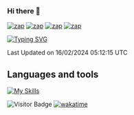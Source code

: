 ### Hi there 👋

<!--
**Kucerenko171/kucerenko171** is a ✨ _special_ ✨ repository because its `README.md` (this file) appears on your GitHub profile.

Here are some ideas to get you started:

- 🔭 I’m currently working on ...
- 🌱 I’m currently learning ...
- 👯 I’m looking to collaborate on ...
- 🤔 I’m looking for help with ...
- 💬 Ask me about ...
- 📫 How to reach me: ...
- 😄 Pronouns: ...
- ⚡ Fun fact: ...
-->

[![zap](https://img.shields.io/badge/Telegram-2CA5E0?style=for-the-badge&logo=telegram&logoColor=white)](https://telegram.me/volodya_apaciti)
[![zap](https://img.shields.io/badge/Discord-7289DA?style=for-the-badge&logo=discord&logoColor=white)](https://discordapp.com/users/389157005266386944)
[![zap](https://img.shields.io/badge/Instagram-E4405F?style=for-the-badge&logo=instagram&logoColor=white)](https://www.instagram.com/sil_yan23/)
[![zap]( https://img.shields.io/badge/LinkedIn-0077B5?style=for-the-badge&logo=linkedin&logoColor=white)](https://www.linkedin.com/in/yan-silitskiy/)

[![Typing SVG](https://readme-typing-svg.herokuapp.com/?lines=I+haven%27t+seen+you+for+a+long+time)](https://git.io/typing-svg)

<!--Hello, I'm a student at [Federal University of Piaui](https://ufpi.br/) in bachelor of computer science. <a href="https://www.gautamkrishnar.com/"><img src="https://media.giphy.com/media/hvRJCLFzcasrR4ia7z/giphy.gif" width="25px" height="30px"></a>

- 🍃 I’m currently working with Reactjs, React-Native, NestJS, GraphQL, typescript...
- 👍 Nowadays, I'm getting certifications.
- 📫 How to reach me: emanuelcascone@gmail.com
- ⚡ Fun fact: I love music, languages, animes, classic books and playing piano/guitar.
- 🫣 ReadME: 

<table cellspacing="0" cellpadding="0" style="width: fit-content; border:0; max-width: fit-content">
        <tr>
                <td>
                        <a href="https://app.daily.dev/jecrs687">
                                <img src="https://github.com/jecrs687/jecrs687/blob/main/devcard.svg"
                                        width="400" alt="Emanuel Cascone's Dev Card" />
                        </a>
                </td>
                <td>
                        <table style="width: fit-content; border:0;">
                                <tr>
                                        <a href="https://github.com/jecrs687">
                                                <img src="https://github-readme-stats.vercel.app/api/wakatime?username=jecrs687&langs_count=10&layout=compact&custom_title=Emanuel%20Cascone%20WakaTime&theme=dark&hide_border=true"
                                                        width="400">
                                        </a>
                                </tr>
                          <br/>
                                <tr>
                                        <a href="https://github.com/jecrs687">
                                               <img aling="center"
                                                        src="https://github-readme-stats.vercel.app/api?username=jecrs687&show_icons=true&include_all_commits=true&theme=dark&hide_border=true&count_private=true&ring_color=pink"
                                                        alt="jecrs687's github stats" width="400"/>
                                        </a> 
                                </tr>
                          <br/>
                                <tr> 
                                              <a href="https://github.com/jecrs687">
                                                                   <img src="https://github-readme-stats.vercel.app/api/top-langs/?username=jecrs687&layout=compact&theme=dark&hide_border=true&langs_count=6"
                                                                          width="190" /></a><a
                                                                  href="https://spotify-github-profile.vercel.app/api/view?uid=31tl7hwnjbfgpjinrrnzwnitba7e&redirect=true"><img aling="center"
                                                                          src="https://spotify-github-profile.vercel.app/api/view?uid=31tl7hwnjbfgpjinrrnzwnitba7e&cover_image=true&theme=novatorem&show_offline=true&background_color=000000&bar_color=53b14f&bar_color_cover=false"
                                                                          width="190" />
                                                          </a>       
                                </tr>
                        </table>
                </td>
        </tr>
</table>
-->

<!--START_SECTION:waka-->
<!--![Lines of code](https://img.shields.io/badge/From%20Hello%20World%20I%27ve%20Written-4.9%20million%20lines%20of%20code-blue)

**🐱 My GitHub Data** 

> 📦 975.8 kB Used in GitHub's Storage 
 > 
> 🏆 47 Contributions in the Year 2024
 > 
> 💼 Opted to Hire
 > 
> 📜 27 Public Repositories 
 > 
> 🔑 27 Private Repositories 
 > 
**I Mostly Code in JavaScript** 

```text
JavaScript               55 repos            ████████████████░░░░░░░░░   64.71 % 
TypeScript               9 repos             ███░░░░░░░░░░░░░░░░░░░░░░   10.59 % 
C#                       3 repos             █░░░░░░░░░░░░░░░░░░░░░░░░   03.53 % 
C++                      2 repos             █░░░░░░░░░░░░░░░░░░░░░░░░   02.35 % 
Ruby                     1 repo              ░░░░░░░░░░░░░░░░░░░░░░░░░   01.18 % 
```



-->
 Last Updated on 16/02/2024 05:12:15 UTC
<!--END_SECTION:waka-->

<!--### 📖 My articles on medium

  [![medium-github-profile](https://github-readme-medium-recent-article.vercel.app/medium/@jecrs687/0)](https://github-readme-medium-recent-article.vercel.app/medium/@jecrs687/0)

📕 &nbsp;**Latest Blog Posts**-->

<!-- BLOG-POST-LIST:START -->
<!--- [Create an AMAZING readme for your github profile](https://dev.to/jecrs687/create-a-amazing-readme-for-your-github-profile-3jj0)
- [Best repositories to learn things faster](https://dev.to/jecrs687/best-repositories-to-learn-something-different-487c)
- [Como aumentar o lucro na mineração de chia &lpar;para pequenos fazendeiros ou iniciantes&rpar;](https://dev.to/jecrs687/como-aumentar-o-lucro-com-a-chia-para-pequenos-fazendeiros-ou-iniciantes-1o2b)
- [Salvar arquivos maiores que o tamanho do SSD &lpar;linux&rpar;](https://dev.to/jecrs687/criar-plots-em-ssds-com-menos-de-249g-livres-linux-2o0e)
- [Tornando hds velhos mais rápidos que um ssd - criando &quot;cluster&quot; de hds](https://dev.to/jecrs687/criando-plots-chias-em-hds-usando-o-maximo-de-desempenho-no-linux-4ecf)
-->
<!-- BLOG-POST-LIST:END -->

## Languages and tools

  [![My Skills](https://skillicons.dev/icons?i=nodejs,javascript,typescript,c,python,vscode,linux,docker,mysql,mongodb,redis,heroku,html,css,scss,aws,react,nestjs,nextjs,graphql,express,firebase,github,wordpress,discord)](https://skillicons.dev)
  
![Visitor Badge](https://visitor-badge.laobi.icu/badge?page_id=jecrs687.jecrs687)
[![wakatime](https://wakatime.com/badge/user/777fc214-6eb8-4627-8c93-467c3ac7e028.svg)](https://wakatime.com/@777fc214-6eb8-4627-8c93-467c3ac7e028)

